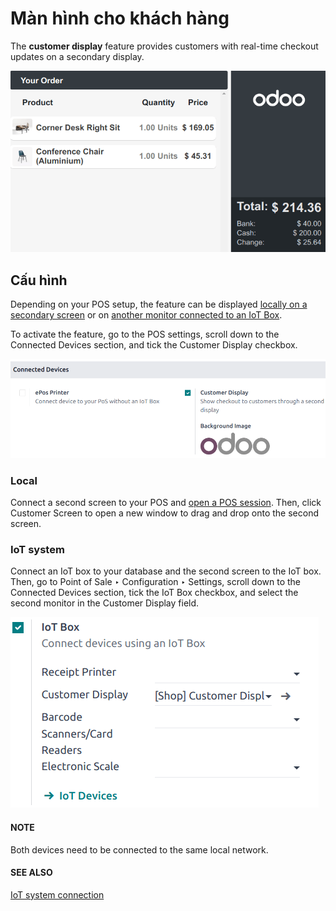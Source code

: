 # Màn hình cho khách hàng

The **customer display** feature provides customers with real-time checkout updates on a secondary
display.

![màn hình khách hàng](customer_display/display.png)

## Cấu hình

Depending on your POS setup, the feature can be displayed [locally on a secondary screen](#customer-display-local) or on [another monitor connected to an IoT Box](#customer-display-iot).

To activate the feature, go to the POS settings, scroll down to the Connected Devices
section, and tick the Customer Display checkbox.

![customer display setting checkbox](customer_display/feature-setting.png)

<a id="customer-display-local"></a>

### Local

Connect a second screen to your POS and [open a POS session](../../point_of_sale.md#pos-session-start). Then, click
Customer Screen to open a new window to drag and drop onto the second screen.

<a id="customer-display-iot"></a>

### IoT system

Connect an IoT box to your database and the second screen to the IoT box. Then, go to
Point of Sale ‣ Configuration ‣ Settings, scroll down to the
Connected Devices section, tick the IoT Box checkbox, and select the second
monitor in the Customer Display field.

![iot setting to connect a customer display](customer_display/iot-setting.png)

#### NOTE
Both devices need to be connected to the same local network.

#### SEE ALSO
[IoT system connection](../configuration/pos_iot.md)
